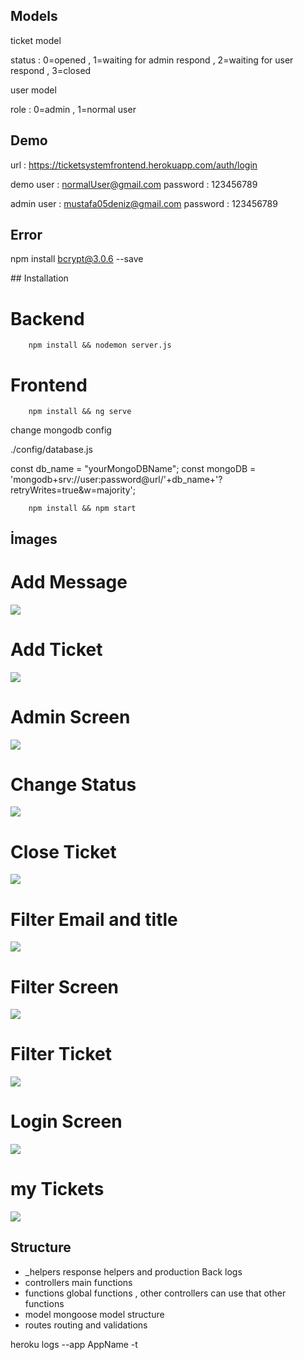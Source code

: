 
## Models 

ticket model

status :  0=opened , 1=waiting for admin respond , 2=waiting for user respond , 3=closed

user model 

role :    0=admin , 1=normal user


## Demo

url : https://ticketsystemfrontend.herokuapp.com/auth/login

demo user : normalUser@gmail.com 
password : 123456789

admin user : mustafa05deniz@gmail.com
password : 123456789

## Error

npm install bcrypt@3.0.6 --save

## Installation 

# Backend

```shell
    npm install && nodemon server.js

```

# Frontend

```shell
    npm install && ng serve 

```

change mongodb config

./config/database.js

const db_name = "yourMongoDBName";
const mongoDB = 'mongodb+srv://user:password@url/'+db_name+'?retryWrites=true&w=majority';

```shell
    npm install && npm start 
```

## İmages

<h1>Add Message</h1>

<img src="https://github.com/mustafa05deniz/TicketManagamentSystem/blob/master/frontend/add_new_message.PNG">
<h1>Add Ticket</h1>
<img src="https://github.com/mustafa05deniz/TicketManagamentSystem/blob/master/frontend/add_ticket.PNG">
<h1>Admin Screen</h1>
<img src="https://github.com/mustafa05deniz/TicketManagamentSystem/blob/master/frontend/admin_screen.PNG">
<h1>Change Status</h1>
<img src="https://github.com/mustafa05deniz/TicketManagamentSystem/blob/master/frontend/change_status.PNG">
<h1>Close Ticket</h1>
<img src="https://github.com/mustafa05deniz/TicketManagamentSystem/blob/master/frontend/closed_tickets.PNG">
<h1>Filter Email and title</h1>
<img src="https://github.com/mustafa05deniz/TicketManagamentSystem/blob/master/frontend/filter_email_and_title.PNG">
<h1>Filter Screen</h1>
<img src="https://github.com/mustafa05deniz/TicketManagamentSystem/blob/master/frontend/filter_screen.PNG">
<h1>Filter Ticket</h1>
<img src="https://github.com/mustafa05deniz/TicketManagamentSystem/blob/master/frontend/filter_ticket.PNG">
<h1>Login Screen</h1>
<img src="https://github.com/mustafa05deniz/TicketManagamentSystem/blob/master/frontend/login_screen.PNG">
<h1>my Tickets</h1>
<img src="https://github.com/mustafa05deniz/TicketManagamentSystem/blob/master/frontend/my_tickets.PNG">



## Structure

- _helpers
    response helpers and production Back logs 
- controllers 
    main functions
- functions 
    global functions , other controllers can use that other functions 
- model
    mongoose model structure 
- routes
    routing and validations 


heroku logs --app AppName -t
